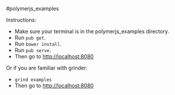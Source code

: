 #polymerjs_examples

Instructions:

* Make sure your terminal is in the polymerjs_examples directory.
* Run `pub get`.
* Run `bower install`.
* Run `pub serve`.
* Then go to [http://localhost:8080](http://localhost:8080)

Or if you are familiar with grinder:

* `grind examples`
* Then go to [http://localhost:8080](http://localhost:8080)